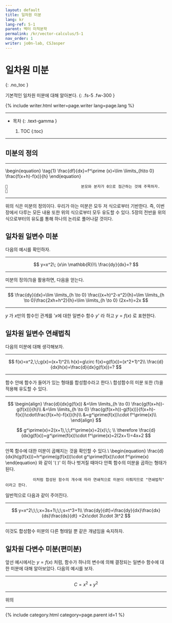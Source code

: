 ```yaml
---
layout: default
title: 일차원 미분
lang: kr
lang-ref: 5-1
parent: 벡터 미적분학
permalink: /kr/vector-calculus/5-1
nav_order: 1
writer: jo0n-lab, CSJasper
---
```


# 일차원 미분
{: .no_toc }


기본적인 일차원 미분에 대해 알아본다.
{: .fs-5 .fw-300 }


{% include writer.html writer=page.writer lang=page.lang %}

---

- 목차
    {: .text-gamma }

    1. TOC
    {:toc}

---

## 미분의 정의
---

\begin{equation}
    \tag{1}
    \frac{df}{dx}=f^\prime (x)=\lim \limits_{h\to 0} \frac{f(x+h)-f(x)}{h}
\end{equation}

    👀                                분모와 분자가 0으로 점근하는 것에 주목하자.                               👀

--- 

위의 식은 미분의 정의이다. 우리가 아는 미분은 모두 저 식으로부터 기반한다. 즉, 이번 장에서 다루는 모든 내용 또한 위의 식으로부터 모두 유도할 수 있다. 5장의 전반을 위의 식으로부터의 유도를 통해 하나의 논리로 풀어나갈 것이다.

## 일차원 일변수 미분
다음의 예시를 확인하자.

---

$$
y=x^2\; (x\in \mathbb{R})\\
\frac{dy}{dx}=?
$$

---

미분의 정의(1)을 활용하면, 다음을 얻는다.

---

$$
    \frac{dy}{dx}=\lim \limits_{h \to 0} \frac{(x+h)^2-x^2}{h}=\lim \limits_{h \to 0}\frac{2xh+h^2}{h}=\lim \limits_{h \to 0} (2x+h)=2x
$$

---

$y$ 가 $x$만의 함수인 관계를 '$x$에 대한 일변수 함수 $y$' 라 하고 $y=f(x)$ 로 표현한다.

## 일차원 일변수 연쇄법칙
다음의 미분에 대해 생각해보자.

---

$$
    f(x)=x^2,\;\;g(x)=(x+1)^2\\
    h(x)=g\circ f(x)=g(f(x))=(x^2+1)^2\\
    \frac{d}{dx}h(x)=\frac{d}{dx}g(f(x))=?
$$

---

함수 안에 함수가 들어가 있는 형태를 합성함수라고 한다.\\
합성함수의 미분 또한 (1)을 적용해 유도할 수 있다.

---

$$
    \begin{align}
    \frac{d}{dx}g(f(x))
    &=\lim \limits_{h \to 0} \frac{g(f(x+h))-g(f(x))}{h}\\
    &=\lim \limits_{h \to 0} \frac{g(f(x+h))-g(f(x))}{f(x+h)-f(x)}\cdot\frac{f(x+h)-f(x)}{h}\\
    &=g^\prime(f(x))\cdot f^\prime(x)\\
    \end{align}
$$

$$
    g^\prime(x)=2(x+1),\;\;f^\prime(x)=2(x)\;\; \\
    \therefore \frac{d}{dx}g(f(x))=g^\prime(f(x))\cdot f^\prime(x)=2(2x+1)=4x+2
$$

---

안쪽 함수에 대한 미분이 곱해지는 것을 확인할 수 있다.\\
\begin{equation}
\frac{d}{dx}h(g(f(x)))=h^\prime(g(f(x)))\cdot g^\prime(f(x))\cdot f^\prime(x)
\end{equation}
와 같이 '( )' 이 하나 벗겨질 때마다 안쪽 함수의 미분을 곱하는 형태가 된다.

                이처럼 합성된 함수의 개수에 따라 연쇄적으로 미분이 이뤄지므로 "연쇄법칙" 이라고 한다.
                
일반적으로 다음과 같이 주어진다.

---

$$
    y=x^2\;\;\;x=3s+1\;\;\;s=t^3+1\\
    \frac{dy}{dt}=\frac{dy}{dx}\frac{dx}{ds}\frac{ds}{dt}
    =2x\cdot 3\cdot 3t^2
$$

---

이것도 합성함수 미분의 다른 형태일 뿐 같은 개념임을 숙지하자.

## 일차원 다변수 미분(편미분)

앞선 예시에서는 $y=f(x)$ 처럼, 함수가 하나의 변수에 의해 결정되는 일변수 함수에 대한 미분에 대해 알아보았다.
다음의 예시를 보자.

---

$$
C=x^2+y^2
$$

---

위의 


---


{% include category.html category=page.parent id=1 %}

